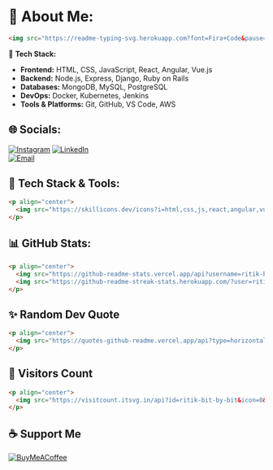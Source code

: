 # 💫 About Me:
```html
<img src="https://readme-typing-svg.herokuapp.com?font=Fira+Code&pause=1000&color=F70000&width=435&lines=I'm+a+versatile+developer!;I+love+experimenting+with+new+tech;Frontend+%7C+Backend+%7C+DevOps+%7C+Databases" alt="Typing SVG" />
```

🔧 **Tech Stack:**  
- **Frontend:** HTML, CSS, JavaScript, React, Angular, Vue.js  
- **Backend:** Node.js, Express, Django, Ruby on Rails  
- **Databases:** MongoDB, MySQL, PostgreSQL  
- **DevOps:** Docker, Kubernetes, Jenkins  
- **Tools & Platforms:** Git, GitHub, VS Code, AWS  

## 🌐 **Socials:**
[![Instagram](https://img.shields.io/badge/Instagram-%23E4405F.svg?logo=Instagram&logoColor=white)](https://instagram.com/btw_its_essei) 
[![LinkedIn](https://img.shields.io/badge/LinkedIn-%230077B5.svg?logo=linkedin&logoColor=white)](www.linkedin.com/in/ritikryadav96)  
[![Email](https://img.shields.io/badge/Email-D14836?logo=gmail&logoColor=white)](mailto:ritikroshanyadav9696@gmail.com)  

## 🚀 **Tech Stack & Tools:**
```html
<p align="center">
  <img src="https://skillicons.dev/icons?i=html,css,js,react,angular,vue,nodejs,express,django,rails,mongodb,mysql,postgres,docker,kubernetes,git,github,aws" />
</p>
```

## 📊 **GitHub Stats:**
```html
<p align="center">
  <img src="https://github-readme-stats.vercel.app/api?username=ritik-bit-by-bit&theme=radical&show_icons=true" />
  <img src="https://github-readme-streak-stats.herokuapp.com/?user=ritik-bit-by-bit&theme=radical" />
</p>
```

## ✨ **Random Dev Quote**
```html
<p align="center">
  <img src="https://quotes-github-readme.vercel.app/api?type=horizontal&theme=radical" />
</p>
```

## 🌟 **Visitors Count**
```html
<p align="center">
  <img src="https://visitcount.itsvg.in/api?id=ritik-bit-by-bit&icon=0&color=3" />
</p>
```

## ☕ **Support Me**
[![BuyMeACoffee](https://img.shields.io/badge/Buy%20Me%20a%20Coffee-ffdd00?style=for-the-badge&logo=buy-me-a-coffee&logoColor=black)](https://buymeacoffee.com/9696588474@paytm)

